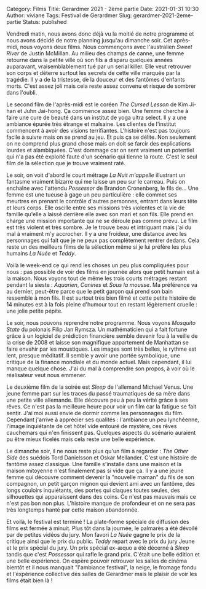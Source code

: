 Category: Films
Title: Gerardmer 2021 - 2ème partie 
Date: 2021-01-31 10:30
Author: viviane
Tags: Festival de Gerardmer
Slug: gerardmer-2021-2eme-partie
Status: published

Vendredi matin, nous avons donc déjà vu la moitié de notre programme et nous avons décidé de notre planning jusqu'au dimanche soir. Cet après-midi, nous voyons deux films. Nous commençons avec l'australien *Sweet River* de Justin McMillan. Au milieu des champs de canne, une femme retourne dans la petite ville où son fils a disparu quelques années auparavant, vraisemblablement tué par un serial killer. Elle veut retrouver son corps et déterre surtout les secrets de cette ville marquée par la tragédie. Il y a de la tristesse, de la douceur et des fantômes d'enfants morts. C'est assez joli mais cela reste assez convenu et risque de sombrer dans l'oubli. 

Le second film de l'après-midi est le coréen *The Cursed Lesson* de Kim Ji-han et Juhn Jai-hong. Ça commence assez bien. Une femme cherche à faire une cure de beauté dans un institut de yoga ultra select. Il y a une ambiance épurée très étrange et malsaine. Les clientes de l'institut commencent à avoir des visions terrifiantes. L'histoire n'est pas toujours facile à suivre mais on se prend au jeu. Et puis ça se délite. Non seulement on ne comprend plus grand chose mais on doit se farcir des explications lourdes et alambiquées. C'est dommage car on sent vraiment un potentiel qui n'a pas été exploité faute d'un scénario qui tienne la route. C'est le seul film de la sélection que je trouve vraiment raté. 

Le soir, on voit d'abord le court métrage *La Nuit m'appelle* illustrant un fantasme vraiment bizarre qui me laisse un peu sur le carreau. Puis on enchaîne avec l'attendu *Possessor* de Brandon Cronenberg, le fils de... Une femme est une tueuse à gage un peu particulière : elle commet ses meurtres en prenant le contrôle d'autres personnes, entrant dans leurs tête et leurs corps. Elle oscille entre ses missions très violentes et la vie de famille qu'elle a laissé derrière elle avec son mari et son fils. Elle prend en charge une mission importante qui ne se déroule pas comme prévu. Le film est très violent et très sombre. Je le trouve beau et intriguant mais j'ai du mal à vraiment m'y accrocher. Il y a une froideur, une distance avec les personnages qui fait que je ne peux pas complètement rentrer dedans. Cela reste un des meilleurs films de la sélection même si je lui préfère les plus humains *La Nuée* et *Teddy*. 

Voilà le week-end ce qui rend les choses un peu plus compliquées pour nous : pas possible de voir des films en journée alors que petit humain est à la maison. Nous voyons tout de même les trois courts métrages restant pendant la sieste : *Aquarien*, *Canines* et *Sous la mousse*. Ma préférence va au dernier, peut-être parce que le petit garçon qui prend son bain ressemble à mon fils. Il est surtout très bien filmé et cette petite histoire de 14 minutes est à la fois pleine d'humour tout en restant légèrement cruelle : une jolie petite pépite. 

Le soir, nous pouvons reprendre notre programme. Nous voyons *Mosquito State* du polonais Filip Jan Rymsza. Un mathématicien qui a fait fortune grâce à un logiciel de prédiction financière semble devenir fou à la veille de la crise de 2008 et laisse son magnifique appartement de Manhattan se faire envahir par les moustiques. Les images sont très belles, le rythme est lent, presque méditatif. Il semble y avoir une portée symbolique, une critique de la finance mondiale et du monde actuel. Mais cependant, il lui manque quelque chose. J'ai du mal à comprendre son propos, à voir où le réalisateur veut nous emmener. 

Le deuxième film de la soirée est *Sleep* de l'allemand Michael Venus. Une jeune femme part sur les traces du passé traumatiques de sa mère dans une petite ville allemande. Elle découvre peu à peu la vérité grâce à ses rêves. Ce n'est pas la meilleure heure pour voir un film car la fatigue se fait sentir. J'ai moi aussi envie de dormir comme les personnages du film. Cependant j'arrive à apprécier ses qualités : l'ambiance un peu lynchéenne, l'image inquiétante de cet hôtel vide entouré de mystère, ces rêves cauchemars qui n'en finissent pas. Quelques aspects du scénario auraient pu être mieux ficelés mais cela reste une belle expérience. 

Le dimanche soir, il ne nous reste plus qu'un film à regarder : *The Other Side* des suédois Tord Danielsson et Oskar Mellander. C'est une histoire de fantôme assez classique. Une famille s'installe dans une maison et la maison mitoyenne n'est finalement pas si vide que ça. Il y a une jeune femme qui découvre comment devenir la "nouvelle maman" du fils de son compagnon, un petit garçon mignon qui devient ami avec un fantôme, des longs couloirs inquiétants, des portes qui claques toutes seules, des silhouettes qui apparaissent dans des coins. Ce n'est pas mauvais mais ce n'est pas bon non plus. L'histoire manque de profondeur et on ne sera pas très longtemps hanté par cette maison abandonnée. 

Et voilà, le festival est terminé ! La plate-forme spéciale de diffusion des films est fermée à minuit. Plus tôt dans la journée, le palmarès a été dévoilé par de petites vidéos du jury. Mon favori *La Nuée* gagne le prix de la critique ainsi que le prix du public. *Teddy* repart avec le prix du jury Jeune et le prix spécial du jury. Un prix spécial ex-æquo a été décerné à *Sleep* tandis que c'est *Possessor* qui rafle le grand prix. C'était une belle édition et une belle expérience. On espère pouvoir retrouver les salles de cinéma bientôt et il nous manquait "l'ambiance festival", la neige, le fromage fondu et l'expérience collective des salles de Gerardmer mais le plaisir de voir les films était bien là ! 







